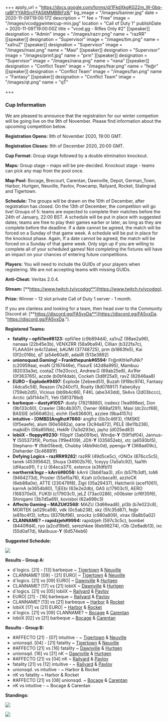 +++
apply_url = "https://docs.google.com/forms/d/1FkdXkgKG22m_W-0bq-raBFYYARSrcFFA5ItMMBBtFz8/"
bg_image = "/images/banner.jpg"
date = 2020-11-09T19:00:17Z
description = ""
fee = "Free"
image = "/images/vcodggwintercup-min.jpg"
location = "Call of Duty 1"
publishDate = 2020-11-09T19:00:00Z
title = "vcod.gg - Rifles Only #2"
[[speaker]]
designation = "Admin"
image = "/images/razrr.png"
name = "razRR"
[[speaker]]
designation = "Supervisor"
image = "/images/tim.png"
name = "xa1ruZ"
[[speaker]]
designation = "Supervisor"
image = "/images/masi.png"
name = "Masi"
[[speaker]]
designation = "Supervisor"
image = "/images/prm1.jpg"
name = "prm"
[[speaker]]
designation = "Supervisor"
image = "/images/nana.png"
name = "nana"
[[speaker]]
designation = "Conflict Team"
image = "/images/fear.png"
name = "fe@r"
[[speaker]]
designation = "Conflict Team"
image = "/images/fan.png"
name = "Fantasy"
[[speaker]]
designation = "Conflict Team"
image = "/images/qt.png"
name = "qT"

+++
### **Cup Information**

We are pleased to announce that the registration for our winter competion will be going live on the 9th of November. Please find information about the upcoming competition below.

**Registration Opens:** 9th of November 2020, 19:00 GMT.

**Registration Closes:** 9th of December 2020, 20:00 GMT.

**Cup Format:** Group stage followed by a double elimination knockout.

**Maps:** Group stage – maps will be pre-decided. Knockout stage - teams can pick any map from the pool once.

**Map Pool:** Bocage, Brecourt, Carentan, Dawnville, Depot, German_Town, Harbor, Hurtgen, Neuville, Pavlov, Powcamp, Railyard, Rocket, Stalingrad and Tigertown.

**Schedule:** The groups will be drawn on the 10th of December, after registration has closed. On the 13th of December, the competition will go live! Groups of 5: teams are expected to complete their matches before the 24th of January, 22:00 BST. A schedule will be put in place with suggested dates; teams are free to play their games earlier or later, as long as they are complete before the deadline. If a date cannot be agreed, the match will be forced on a Sunday of that game week. A schedule will be put in place for the knockout phase. Again, If a date cannot be agreed, the match will be forced on a Sunday of that game week. Only sign up if you are willing to complete all of your scheduled games! Not completing the fixtures will have an impact on your chances of entering future competitions.

**Players:** You will need to include the GUIDs of your players when registering. We are not accepting teams with missing GUIDs.

**Anti-Cheat:** Veritas 2.0.4.

**Stream:** [**https://www.twitch.tv/vcodgg**](https://www.twitch.tv/vcodgg).

**Prize:** Winner – 12 slot private Call of Duty 1 server - 1 month.

If you are clanless and looking for a team, then head over to the Community Discord at: [**https://discord.gg/FA5vxDa**](https://discord.gg/FA5vxDa. "https://discord.gg/FA5vxDa.").

**Registered Teams:**

* **fatality – opfii1ee#8123:** opfii1ee (c9b894d4), xa1ruZ (98ae2a96), nanaaa (22b45e3b), VENXZRR (58a9ba94), Cillian (b322fa7c), FLAAASH (e4c12abe), bAUMI (37748725), prm (b1863fe5), Kai (0f2c016b), qT (a54e60a9), adaiiR (513e3892)
* **unionsquad.Gaming! – Frankthepunk#6594:** Fr@nKtHePuNk? (c20959aa), evaN (2167446e), f1ssurE (42d8a995), Mambuu (82033a3e), costaZ (11e20ccc), Andrew.G (69ab25e8), Ax1fer (0f363765), aczde (b0bf4dab), Cockeh (3d8f25a1), ravZ (82646aa8)
* **EURO – Explode#9497:** Explode (2ebeed51), Buzah (919bc974), Fantasy (4dca5c58), Reazon (7e240cf1), Roalty (8d078917) Faberj4yy (759eb2d5), Vicious (bb9b4c66), F4KL (abe343dd), Sk4vs (2d03bccc), Arctic (a5f144e7), Yeti (581379bd)
* **barbeque – dusty#1057:** dusty (78218880), iradexz (1ea998ee), Don (9b133c60), Crawler (38c4b307), Owner (668af291), Masi (dc2ccf68), BASSIE (e566d62c), eichh (5e83660f), azziee (9ba4157c)
* **intuitive - \[OMBD\]Anglhz#7860:** anglhz (0b3c46f3), t1MSKE (0f5eaefe), alum (90e5682a), oane (3c94a672), PELE (8e11b236), majkiiEh (06a85fbb), HekRr (7a3d293e), jayhz (d025ed83)
* **lobiiX - fIoppy#9230:** fl0ppY (3ab091be), Windje-**Y** (59f1df04), Jannus-**Y** (505373f9), Portiss (1f9e4109), JDX-**Y** (035652eb), xtc (a6593b15), Stephano-**Y** (fbb05bed), Chubby (4bb9dc0d), ppengu-**Y** (368ad09c), Dieharder (3c46881f)
* **Defying Logics – razRR#9282:** razRR (49d5ce5c), rONOx (876cc5c5), tanek (45395642), Shuya (34902b76), 1ceyyy (7a5a1c92), faa1th (df4ace91), f z U (64eca371), extence (e3fdfb11)
* **northernk1ngz – kArrii#8056:** kArrii (3bb81aa3), zEn (b57fb3df), toMi (9464273d), Proster (55ef5a76), Kzah (c0cbaca9), azzloCK (6eb88a0e), ATTE (230479f8), Zigii (05a29437), Hatcheriii (acef1061), karmA (e3654b80), TjEEbi (63e2e2db), GAS (c17903c1), AERO (168370e0), FUKSI (c17903c1), jeLZ (73ac0286), n00bster (cf6f35f6), Shinigami (3b7d5a69), kovisboi (62a699c3)
* **Affecto Gaming – MAZU#2568:** MAZU (3d66ead8), pl3b (b7e022c8), MORTEK (a029ca98), vdk (0c5ab238), skz (5fc35d87), fe@r (e81bc4f3), loftzu (8379bf96), snockz (c980a809), virax (9a8b5a02)
* **CLANNAME? – rapidzjeh#9994:** rapidzjeh (597c3c5c), bombel (8440ffd4), ryo (a2cd19b6), serezhkee (6eb98274), rOb (2e8adb13), ixc (55d0af7d), Malibuux-**Y** (6d574eb6)

**Suggested Schedule:**

![](/images/wintercupsched.PNG)

**Results - Group A:**

* d\`logics. \[21\] - \[13\] barbeque \~ [Tigertown](https://i.imgur.com/GTtdeIF.jpg) & [Neuville](https://i.imgur.com/wUQVKF7.jpg)
* CLANNAME? \[09\] - \[21\] EURO| \~ [Tigertown](https://i.imgur.com/JTH4sBw.jpg) & [Neuville](https://i.imgur.com/brVIFWH.jpg)
* d\`logics. \[21\] vs \[09\] EURO| \~ [Dawnville](https://i.imgur.com/Nt3QMDR.jpg) & [Hurtgen](https://i.imgur.com/edGubvN.jpg)
* CLANNAME? \[17\] vs \[21\] lobiiX \~ [Dawnville](https://i.imgur.com/zgQkw2W.jpg) & [Hurtgen](https://i.imgur.com/vq4xS55.jpg)
* d\`logics. \[21\] vs \[05\] lobiiX \~ [Railyard](https://i.imgur.com/KvCVpT2.jpg) & [Pavlov](https://i.imgur.com/g1SV3ba.jpg)
* EURO| \[21\] - \[16\] barbeque \~ [Railyard](https://i.imgur.com/OEcCBkC.jpg) & [Pavlov](https://i.imgur.com/4G54sWu.jpg)
* CLANNAME? \[13\] vs \[21\] barbeque \~ [Harbor](https://i.imgur.com/Io16kd0.png) & [Rocket](https://i.imgur.com/l16uPfP.jpg)
* lobiiX \[17\] vs \[21\] EURO| \~ [Harbor](https://i.imgur.com/iMzCESc.jpg) & [Rocket](https://i.imgur.com/d2aDyeD.jpg)
* d\`logics. \[21\] vs \[09\] CLANNAME? \~ [Bocage](https://i.imgur.com/xfqM3WY.jpg) & [Carentan](https://i.imgur.com/25oBNJU.jpg)
* lobiiX \[02\] vs \[21\] barbeque \~ [Bocage](https://i.imgur.com/Wj61Bc1.jpg) & [Carentan](https://i.imgur.com/5zP3liI.jpg)

**Results - Group B:**

* #AFFECTO \[21\] - \[07\] intuitive - \~ [Tigertown](https://i.imgur.com/qIjcOyX.jpg) & [Neuville](https://i.imgur.com/6qVVm4b.jpg)
* unionsqd. \[04\] - \[21\] fatality \~ [Tigertown](https://i.imgur.com/83oDv1F.jpg) & [Neuville](https://i.imgur.com/zBLEz13.jpg)
* #AFFECTO \[21\] vs \[16\] fatality \~ [Dawnville](https://i.imgur.com/vVuj6Mh.png) & [Hurtgen](https://i.imgur.com/tseKev0.jpg)
* unionsqd. \[16\] vs \[21\] nK \~ [Dawnville](https://i.imgur.com/bOSYwQa.jpg) & [Hurtgen](https://i.imgur.com/IXvh8KO.jpg)
* #AFFECTO \[21\] vs \[04\] nK \~ [Railyard](https://i.imgur.com/FjnR2au.jpg) & [Pavlov](https://i.imgur.com/Q7glmHI.jpg)
* fatality \[21\] vs \[12\] intuitive - \~ [Railyard](https://i.imgur.com/6ufFDYN.jpg) & [Pavlov](https://i.imgur.com/0L6jaAC.jpg)
* unionsqd. vs intuitive - \~ Harbor & Rocket
* nK vs fatality \~ Harbor & Rocket
* #AFFECTO \[21\] vs \[08\] unionsqd. \~ [Bocage](https://i.imgur.com/1Xs2AHD.jpg) & [Carentan](https://i.imgur.com/KMB4QGl.jpg)
* nK vs intuitive - \~ Bocage & Carentan

**Standings:**

![](/images/garocup2.PNG)

![](/images/gbrocup2.PNG)